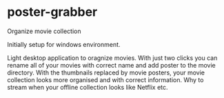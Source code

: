 # poster-grabber
Organize movie collection

Initially setup for windows environment.

Light desktop application to oragnize movies.
With just two clicks you can rename all of your movies with correct name and add poster to the movie directory. 
With the thumbnails replaced by movie posters, your movie collection looks more organised and with correct information.
Why to stream when your offline collection looks like Netflix etc.
